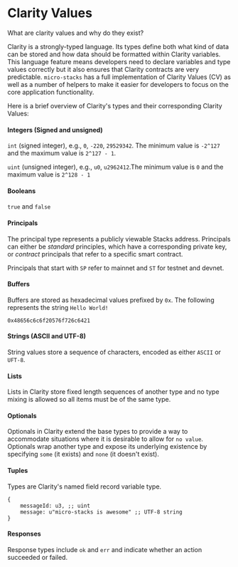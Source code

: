 # Clarity Values

What are clarity values and why do they exist?

Clarity is a strongly-typed language. Its types define both what kind of data can be stored and how data should be formatted within Clarity variables. This language feature means developers need to declare variables and type values correctly but it also ensures that Clarity contracts are very predictable. `micro-stacks` has a full implementation of Clarity Values (CV) as well as a number of helpers to make it easier for developers to focus on the core application functionality.

Here is a brief overview of Clarity's types and their corresponding Clarity Values:

#### Integers (Signed and unsigned)

`int` (signed integer), e.g., `0`, `-220`, `29529342`. The minimum value is `-2^127` and the maximum value is `2^127 - 1`.

`uint` (unsigned integer), e.g., `u0`, `u2962412`.The minimum value is `0` and the maximum value is `2^128 - 1`

#### Booleans

`true` and `false`

#### Principals

The principal type represents a publicly viewable Stacks address. Principals can either be _standard_ principles, which have a corresponding private key, or _contract_ principals that refer to a specific smart contract.

Principals that start with `SP` refer to mainnet and `ST` for testnet and devnet.

#### Buffers

Buffers are stored as hexadecimal values prefixed by `0x`. The following represents the string `Hello World!`&#x20;

`0x48656c6c6f20576f726c6421`&#x20;

#### Strings (ASCII and UTF-8)

String values store a sequence of characters, encoded as either `ASCII` or `UFT-8`.

#### Lists

Lists in Clarity store fixed length sequences of another type and no type mixing is allowed so all items must be of the same type.

#### Optionals

Optionals in Clarity extend the base types to provide a way to accommodate situations where it is desirable to allow for `no value`. Optionals wrap another type and expose its underlying existence by specifying `some` (it exists) and `none` (it doesn't exist).

#### Tuples

Types are Clarity's named field record variable type.

```
{
    messageId: u3, ;; uint
    message: u"micro-stacks is awesome" ;; UTF-8 string
}
```

#### Responses

Response types include `ok` and `err` and indicate whether an action succeeded or failed.
